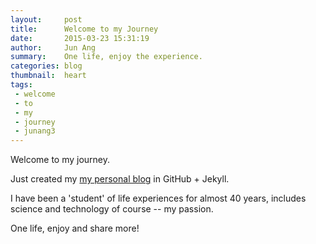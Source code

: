 ```yaml
---
layout:     post
title:      Welcome to my Journey
date:       2015-03-23 15:31:19
author:     Jun Ang
summary:    One life, enjoy the experience.
categories: blog
thumbnail:  heart
tags:
 - welcome
 - to
 - my
 - journey
 - junang3
---
```


Welcome to my journey.

Just created my [my personal blog][1] in GitHub + Jekyll.

I have been a 'student' of life experiences for almost 40 years, includes science and technology of course -- my passion.



One life, enjoy and share more!

[1]: http://junang3.github.io/
